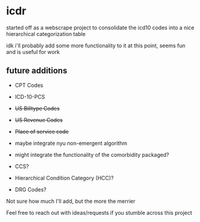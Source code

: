 # icdr

started off as a webscrape project to consolidate the icd10 codes into a nice hierarchical categorization table

idk i'll probably add some more functionality to it at this point, seems fun and is useful for work

## future additions

-   CPT Codes

-   ICD-10-PCS

-   ~~US Billtype Codes~~

-   ~~US Revenue Codes~~

-   ~~Place of service code~~

-   maybe integrate nyu non-emergent algorithm

-   might integrate the functionality of the comorbidity packaged?

-   CCS?

-   Hierarchical Condition Category (HCC)?

-   DRG Codes?

Not sure how much I'll add, but the more the merrier

Feel free to reach out with ideas/requests if you stumble across this project
